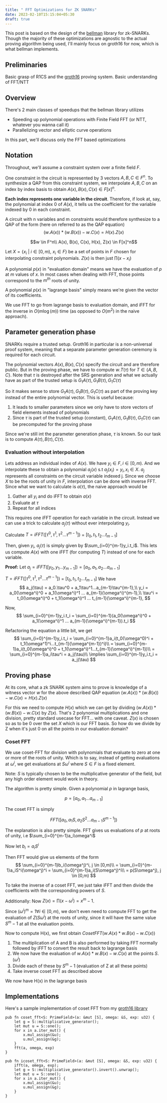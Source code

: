 ```yaml
---
title: " FFT Optimizations for ZK SNARKs"
date: 2023-02-10T15:15:04+05:30
draft: true
---
```


This post is based on the design of the [bellman](https://github.com/zkcrypto/bellman) library for zk-SNARKs. Though the majority of these optimizations are agnostic to the actual proving algorithm being used, I'll mainly focus on groth16 for now, which is what bellman implements.

## Preliminaries

Basic grasp of R1CS and the [groth16](https://xn--2-umb.com/22/groth16/) proving system. Basic understanding of FFT/NTT

## Overview

There's 2 main classes of speedups that the bellman library utilizes
- Speeding up polynomial operations with Finite Field FFT (or NTT, whatever you wanna call it)
- Parallelizing vector and elliptic curve operations

In this part, we'll discuss only the FFT based optimizations

## Notation

Throughout, we'll assume a constraint system over a finite field $F$.

One constraint in the circuit is represented by 3 vectors $A,B,C \in F^n$. To synthesize a QAP from this constraint system, we interpolate $A, B, C$ on an index by index basis to obtain $A(x), B(x), C(x) \in F[x]^n$. 

**Each index represents one variable in the circuit**. Therefore, if look at, say, the polynomial at index 0 of $A(x)$, it tells us the coefficient for the variable indexed by 0 in each constraint.

A circuit with n variables and m constraints would therefore synthesize to a QAP of the form (here on referred to as the QAP equation)
$$(w.A(x))*(w.B(x)) - w.C(x) = H(x).Z(x)$$

$$w \in F^n\\
A(x), B(x), C(x), H(x), Z(x) \in  F[x]^n$$

Let $X = \{x_i\ |\ i \in [0, m),\ x_i \in F\}$ be a set of points in $F$ chosen for interpolating constraint polynomials. $Z(x)$ is then just $\prod (x-x_i)$ 

A polynomial $p(x)$ in "evaluation domain" means we have the evaluation of $p$ at $m$ values of $x$. In most cases when dealing with FFT, those points correspond to the $m^{th}$ roots of unity.

A polynomial $p(x)$ in "lagrange basis" simply means we're given the vector of its coefficients.

We use FFT to go from lagrange basis to evaluation domain, and iFFT for the inverse in $O(m\log(m ))$ time (as opposed to $O(m^2)$ in the naive approach).

## Parameter generation phase
SNARKs require a trusted setup. Groth16 in particular is a non-universal proof system, meaning that a separate parameter generation ceremony is required for each circuit.

The polynomial vectors $A(x), B(x), C(x)$ specify the circuit and are therefore public. But in the proving phase, we have to compute $w.T(\tau)$ for $T \in \{A, B, C\}$. Note that $\tau$ is destroyed after the SRS generation and what we actually have as part of the trusted setup is $G_1A(\tau), G_1B(\tau), G_1C(\tau)$

So it makes sense to store $G_1A(\tau), G_1B(\tau), G_1C(\tau)$ as part of the proving key instead of the entire polynomial vector. This is useful because:

1. It leads to smaller parameters since we only have to store vectors of field elements instead of polynomials
2. Since $\tau$ is part of the trusted setup (constant), $G_1A(\tau), G_1B(\tau), G_1C(\tau)$ can be precomputed for the proving phase

Since we're still int the parameter generation phase, $\tau$ is known. So our task is to compute $A(\tau), B(\tau), C(\tau)$.


### Evaluation without interpolation
Lets address an individual index of $A(x)$. We have $y_i \in F, i \in [0, m)$. And we interpolate these to obtain a polynomial $a_j(x)$ s.t $a_j(x_i) = y_i, x_i \in X$. $a_j$ represents all constraints on the circuit variable indexed j. Since we choose $X$ to be the roots of unity in $F$, interpolation can be done with inverse FFT. Since what we want to calculate is $a(\tau)$, the naive approach would be

1. Gather all $y_i$ and do iFFT to obtain $a(x)$
2. Evaluate at $\tau$
3. Repeat for all indices

This requires one iFFT operation for each variable in the circuit. Instead we can use a trick to calculate $a_j(\tau)$ without ever interpolating $y_i$. 

Calculate $T=iFFT([\tau^0, \tau^1, \tau^2...\tau^{m-1}])$ = $[t_0, t_1, t_2...t_{m-1}]$

Then, given $y_i$, $a_j(\tau)$ is simply given by $\sum_{i=0}^{m-1}y_i.t_i$. This lets us compute $A(x)$ with one iFFT (for computing $T$) instead of one for each variable.

**Proof:**
Let $a_j = iFFT([y_0, y_1...y_{m-1}]) = [a_0, a_1, a_2...a_{m-1}]$

$T=iFFT([\tau^0, \tau^1, \tau^2...\tau^{m-1}])$ = $[t_0, t_1, t_2...t_{m-1}]$
We have
$$
a_j(\tau) = a_0.\tau^0 + a_1\tau^1...a_{m-1}\tau^{m-1},\\
y_i = a_0(\omega^i)^0 + a_1(\omega^i)^1 ... a_{m-1}(\omega^i)^{m-1},\\
\tau^i = t_0(\omega^i)^0 + t_1(\omega^i)^1 ... t_{m-1}(\omega^i)^{m-1},
$$

Now, 
$$
\sum_{i=0}^{m-1}y_i.t_i = \sum_{i=0}^{m-1}(a_0(\omega^i)^0 + a_1(\omega^i)^1 ... a_{m-1}(\omega^i)^{m-1}).t_i
$$

Refactoring the equation a little bit, we get
$$
\sum_{i=0}^{m-1}y_i.t_i = \sum_{i=0}^{m-1}a_i(t_0(\omega^0)^i + t_1(\omega^1)^i...t_{m-1}(\omega^{m-1})^i)\\
= \sum_{i=0}^{m-1}a_i(t_0(\omega^i)^0 + t_1(\omega^i)^1...t_{m-1}(\omega^i)^{m-1})\\
= \sum_{i=0}^{m-1}a_i\tau^i = a_j(\tau)\\
\implies \sum_{i=0}^{m-1}y_i.t_i = a_j(\tau)
$$

## Proving phase

At its core, what a zk SNARK system aims to prove is knowledge of a witness vector $w$ for the above described QAP equation $(w.A(x))*(w.B(x)) - w.C(x) = H(x).Z(x)$

For this we need to compute $H(x)$ which we can get by dividing $(w.A(x))*(w.B(x)) - w.C(x)$ by $Z(x)$. That's 2 polynomial multiplications and one division, pretty standard usecase for FFT... with one caveat. $Z(x)$ is chosen so as to be 0 over the set $X$ which is our FFT basis. So how do we divide by Z when it's just 0 on all the points in our evaluation domain?

### Coset FFT
We use coset-FFT for division with polynomials that evaluate to zero at one or more of the roots of unity. Which is to say, instead of getting evaluations at $\omega^i$, we get evaluations at $S\omega^i$ where $S \in F$ is a fixed element.

Note: $S$ is typically chosen to be the multiplicative generator of the field, but any high order element would work in theory.

The algorithm is pretty simple. Given a polynomial $p$ in lagrange basis,

$$
p = [a_0, a_1...a_{m-1}]
$$

The coset FFT is simply 

$$
FFT([a_0, a_1S, a_2S^2...a_{m-1}S^{m-1}])
$$

The explanation is also pretty simple. FFT gives us evaluations of $p$ at roots of unity, i.e $\sum_{i=0}^{m-1}a_i\omega^i$

Now let $b_i = a_iS^i$

Then FFT would give us elements of the form
$$
\sum_{i=0}^{m-1}b_i(\omega^j)^i, j \in [0,m)\\
= \sum_{i=0}^{m-1}a_iS^i(\omega^j)^i
= \sum_{i=0}^{m-1}a_i(S\omega^j)^i\\
= p(S\omega^j), j \in [0,m)
$$

To take the inverse of a coset FFT, we just take iFFT and then divide the coefficients with the corresponding powers of $S$.

Additionally:
Now $Z(x)=\prod (x-\omega^i) = x^m - 1$.

Since $(\omega^i)^m = 1 \forall i \in [0,m)$, we don't even need to compute FFT to get the evaluation of $Z(S\omega^i)$ at the roots of unity, since it will have the same value $S^m - 1$ at all the evaluation points.

Now to compute H(x), we first obtain $CosetFFT(w.A(x)*w.B(x) - w.C(x))$

1. The multiplication of A and B is also performed by taking FFT normally followed by iFFT to convert the result back to lagrange basis
2. We now have the evaluation of $w.A(x)*w.B(x) - w.C(x)$ at the points $S.(\omega^i)$
3. Divide each of these by $S^m - 1$ (evaluation of Z at all these points)
4. Take inverse coset FFT as described above

We now have H(x) in the lagrange basis

## Implementations
Here's a sample implementation of coset FFT from my [groth16 library](https://github.com/Scar26/embedded-groth/blob/master/src/poly.rs)

```rust!
pub fn coset_fft<S: PrimeField>(a: &mut [S], omega: &S, exp: u32) {
    let g = S::multiplicative_generator();
    let mut u = S::one();
    for x in a.iter_mut() {
        x.mul_assign(&u);
        u.mul_assign(&g);
    }
    fft(a, omega, exp)
}

pub fn icoset_fft<S: PrimeField>(a: &mut [S], omega: &S, exp: u32) {
    ifft(a, omega, exp);
    let g = S::multiplicative_generator().invert().unwrap();
    let mut u = S::one();
    for x in a.iter_mut() {
        x.mul_assign(&u);
        u.mul_assign(&g);
    }
}

``` 